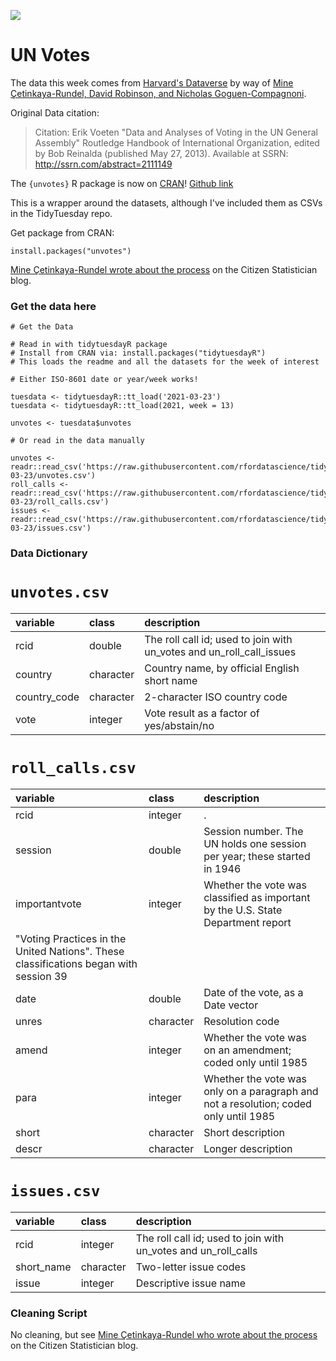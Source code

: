 ![](https://upload.wikimedia.org/wikipedia/commons/thumb/e/ee/UN_emblem_blue.svg/1205px-UN_emblem_blue.png)

# UN Votes

The data this week comes from [Harvard's Dataverse](https://dataverse.harvard.edu/dataset.xhtml?persistentId=hdl:1902.1/12379) by way of [Mine Çetinkaya-Rundel, David Robinson, and Nicholas Goguen-Compagnoni](https://github.com/dgrtwo/unvotes/blob/7eb7034314ff79c49c9e0785fcd9d216fa04cf14/DESCRIPTION#L6).

Original Data citation:  
> Citation: Erik Voeten "Data and Analyses of Voting in the UN General Assembly" Routledge Handbook of International Organization, edited by Bob Reinalda (published May 27, 2013). Available at SSRN: http://ssrn.com/abstract=2111149

The `{unvotes}` R package is now on [CRAN](https://cran.r-project.org/web/packages/unvotes/unvotes.pdf)! [Github link](https://github.com/dgrtwo/unvotes)

This is a wrapper around the datasets, although I've included them as CSVs in the TidyTuesday repo.

Get package from CRAN:  

`install.packages("unvotes")`

[Mine Çetinkaya-Rundel wrote about the process](http://www.citizen-statistician.org/2021/03/open-source-contribution-as-a-student-project/) on the Citizen Statistician blog.

### Get the data here

```{r}
# Get the Data

# Read in with tidytuesdayR package 
# Install from CRAN via: install.packages("tidytuesdayR")
# This loads the readme and all the datasets for the week of interest

# Either ISO-8601 date or year/week works!

tuesdata <- tidytuesdayR::tt_load('2021-03-23')
tuesdata <- tidytuesdayR::tt_load(2021, week = 13)

unvotes <- tuesdata$unvotes

# Or read in the data manually

unvotes <- readr::read_csv('https://raw.githubusercontent.com/rfordatascience/tidytuesday/master/data/2021/2021-03-23/unvotes.csv')
roll_calls <- readr::read_csv('https://raw.githubusercontent.com/rfordatascience/tidytuesday/master/data/2021/2021-03-23/roll_calls.csv')
issues <- readr::read_csv('https://raw.githubusercontent.com/rfordatascience/tidytuesday/master/data/2021/2021-03-23/issues.csv')

```
### Data Dictionary

# `unvotes.csv`

|variable     |class     |description |
|:------------|:---------|:-----------|
|rcid         |double    | The roll call id; used to join with un_votes and un_roll_call_issues |
|country      |character | Country name, by official English short name |
|country_code |character | 2-character ISO country code |
|vote         |integer   | Vote result as a factor of yes/abstain/no |

# `roll_calls.csv`

|variable      |class     |description |
|:-------------|:---------|:-----------|
|rcid          |integer   |.           |
|session       |double    | Session number. The UN holds one session per year; these started in 1946|
|importantvote |integer   | Whether the vote was classified as important by the U.S. State Department report
"Voting Practices in the United Nations". These classifications began with session 39|
|date          |double    | Date of the vote, as a Date vector|
|unres         |character | Resolution code |
|amend         |integer   | Whether the vote was on an amendment; coded only until 1985 |
|para          |integer   | Whether the vote was only on a paragraph and not a resolution; coded only until 1985|
|short         |character |  Short description |
|descr         |character | Longer description|

# `issues.csv`

|variable   |class     |description |
|:----------|:---------|:-----------|
|rcid       |integer   | The roll call id; used to join with un_votes and un_roll_calls |
|short_name |character | Two-letter issue codes |
|issue      |integer   | Descriptive issue name |

### Cleaning Script

No cleaning, but see [Mine Çetinkaya-Rundel who wrote about the process](http://www.citizen-statistician.org/2021/03/open-source-contribution-as-a-student-project/) on the Citizen Statistician blog.
